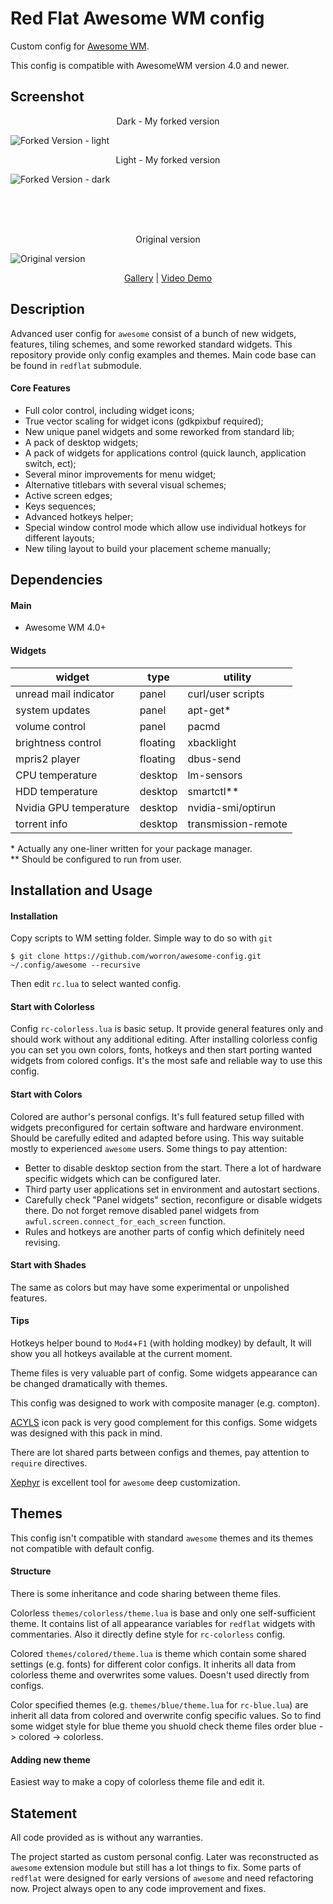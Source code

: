 # Red Flat Awesome WM config
Custom config for [Awesome WM](http://awesome.naquadah.org).

This config is compatible with AwesomeWM version 4.0 and newer.

## Screenshot

<!--suppress HtmlDeprecatedAttribute --><p align="center">Dark - My forked version</p>
![Forked Version - light](https://i.imgur.com/73GMQyJ.png)

<!--suppress HtmlDeprecatedAttribute --><p align="center">Light - My forked version</p>
![Forked Version - dark](https://i.imgur.com/YNQvXI0.png)

<br />
<br />
<br />

<!--suppress HtmlDeprecatedAttribute --><p align="center">Original version</p>
![Original version](https://github.com/worron/awesome-config/wiki/images/v400/ruby.png)
<!--suppress HtmlDeprecatedAttribute --><p align="center"><a href="https://github.com/worron/awesome-config/wiki">Gallery</a> | <a href="https://youtu.be/_1M1Wv64JGA">Video Demo</a></p>

## Description
Advanced user config for `awesome` consist of a bunch of new widgets, 
features, tiling schemes, and some reworked standard widgets. 
This repository provide only config examples and themes. 
Main code base can be found in `redflat` submodule.

#### Core Features
* Full color control, including widget icons;
* True vector scaling for widget icons (gdkpixbuf required);
* New unique panel widgets and some reworked from standard lib;
* A pack of desktop widgets;
* A pack of widgets for applications control (quick launch, application switch, ect);
* Several minor improvements for menu widget;
* Alternative titlebars with several visual schemes;
* Active screen edges;
* Keys sequences;
* Advanced hotkeys helper;
* Special window control mode which allow use individual hotkeys for different layouts;
* New tiling layout to build your placement scheme manually;

## Dependencies
#### Main
* Awesome WM 4.0+

#### Widgets
| widget                 | type          | utility             |
| -------------          |---------------| -------------       |
| unread mail indicator  | panel         | curl/user scripts   |
| system updates         | panel         | apt-get*            |
| volume control         | panel         | pacmd               |
| brightness control     | floating      | xbacklight          |
| mpris2 player          | floating      | dbus-send           |
| CPU temperature        | desktop       | lm-sensors          |
| HDD temperature        | desktop       | smartctl**          |
| Nvidia GPU temperature | desktop       | nvidia-smi/optirun  |
| torrent info           | desktop       | transmission-remote |

\* Actually any one-liner written for your package manager.  
\*\* Should be configured to run from user.

## Installation and Usage

#### Installation
Copy scripts to WM setting folder. 
Simple way to do so with `git`
```shell
$ git clone https://github.com/worron/awesome-config.git ~/.config/awesome --recursive
```
Then edit `rc.lua` to select wanted config.

#### Start with Colorless
Config `rc-colorless.lua` is basic setup. 
It provide general features only and should work without any additional editing.
After installing colorless config you can set you own colors,
fonts, hotkeys and then start porting wanted widgets from colored configs.
It's the most safe and reliable way to use this config.

#### Start with Colors
Colored are author's personal configs.
It's full featured setup filled with widgets
preconfigured for certain software and hardware environment.
Should be carefully edited and adapted before using.
This way suitable mostly to experienced `awesome` users.
Some things to pay attention:

* Better to disable desktop section from the start.
There a lot of hardware specific widgets which can be configured later.
* Third party user applications set in environment and autostart sections.
* Carefully check "Panel widgets" section, reconfigure or disable widgets there.
Do not forget remove disabled panel widgets from `awful.screen.connect_for_each_screen` function.
* Rules and hotkeys are another parts of config which definitely need revising.  

#### Start with Shades
The same as colors but may have some experimental or unpolished features.

#### Tips
Hotkeys helper bound to `Mod4`+`F1` (with holding modkey) by default,
It will show you all hotkeys available at the current moment.

Theme files is very valuable part of config.
Some widgets appearance can be changed dramatically with themes.

This config was designed to work with composite manager (e.g. compton).

[ACYLS](https://github.com/worron/ACYLS) icon pack is very good complement for this configs.
Some widgets was designed with this pack in mind.

There are lot shared parts between configs and themes, pay attention to `require` directives.

[Xephyr](https://freedesktop.org/wiki/Software/Xephyr/) is excellent tool for `awesome` deep customization.

## Themes
This config isn't compatible with standard `awesome` themes
and its themes not compatible with default config.

#### Structure
There is some inheritance and code sharing between theme files.

Colorless `themes/colorless/theme.lua` is base and only one self-sufficient theme.
It contains list of all appearance variables for `redflat` widgets with
commentaries. Also it directly define style for `rc-colorless` config.

Colored `themes/colored/theme.lua` is theme which contain some
shared settings (e.g. fonts) for different color configs. It inherits all data from
colorless theme and overwrites some values. Doesn't used directly from configs.

Color specified themes (e.g. `themes/blue/theme.lua` for `rc-blue.lua`)
are inherit all data from colored and overwrite config specific values.
So to find some widget style for blue theme you shuold check theme files
order blue -> colored -> colorless. 

#### Adding new theme
Easiest way to make a copy of colorless theme file and edit it.

## Statement
All code provided as is without any warranties.

The project started as custom personal config. Later was reconstructed as `awesome`
extension module but still has a lot things to fix. Some parts of `redflat`
were designed for early versions of `awesome` and need refactoring now.
Project always open to any code improvement and fixes.
